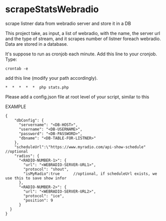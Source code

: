 # scrapeStatsWebradio
scrape listner data from webradio server and store it in a DB


This project take, as input, a list of webradio, with the name, the server url and the type of stream, and it scrapes
number of listner foreach webradio. Data are stored in a database. 

It's suppose to run as cronjob each minute. Add this line to your cronjob. Type:
    
    crontab -e

add this line (modify your path accordingly).

    *  *  *  *  *  php stats.php

Please add a config.json file at root level of your script, similar to this

EXAMPLE

    {
        "dbConfig": {
          "servername": "<DB-HOST>",
          "username": "<DB-USERNAME>",
          "password": "<DB-PASSWORD>",
          "dbname": "<DB-TABLE-FOR-LISTNER>"
        },
        "scheduleUrl":\"https://www.myradio.com/api-show-schedule"  //optional
        "radios": {
          "<RADIO-NUMBER-1>": {
            "url": "<WEBRADIO-SERVER-URL1>",
            "protocol": "shout",
            "isMyRadio":true      //optional, if scheduleUrl exists, we use this to save show infor
          },
          "<RADIO-NUMBER-2>": {
            "url": "<WEBRADIO-SERVER-URL2>",
            "protocol": "ice",
            "position": 9
          }
      }
    }
